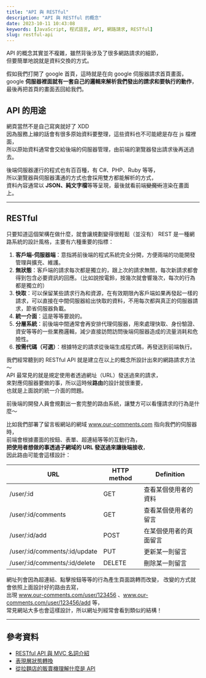 ```yaml
---
title: "API 與 RESTful"
description: "API 與 RESTful 的概念"
date: 2023-10-11 10:43:08
keywords: [JavaScript, 程式語言, API, 網路請求, RESTful]
slug: restful-api
---
```


API 的概念其實並不複雜，雖然背後涉及了很多網路請求的細節，  
但要簡單地說就是資料交換的方式。

假如我們打開了 google 首頁，這時就是在向 google 伺服器請求首頁畫面，  
google **伺服器裡面就有一套自己的邏輯來解析我們發出的請求和要執行的動作**，  
最後再把首頁的畫面丟回給我們。

## API 的用途

網頁當然不是自己寫爽就好了 XDD  
因為服務上線的話會有很多原始資料要整理，這些資料也不可能總是存在 js 檔裡面，  
所以原始資料通常會交給後端的伺服器管理，由前端的瀏覽器發出請求後再送過去。

後端伺服器運行的程式也有百百種，有 C#、PHP、Ruby 等等，  
所以瀏覽器與伺服器溝通的方式也會採用雙方都能解析的方式，  
資料內容通常以 **JSON、純文字檔**等等呈現，最後就看前端~~變魔術~~渲染在畫面上。

---

## RESTful

只要知道這個架構在做什麼，就會讓規劃變得很輕鬆（並沒有）
REST 是一種網路系統的設計風格，主要有六種重要的指標：

1. **客戶端-伺服器端**：意指將前後端的程式系統完全分開，方便兩端的功能開發管理與擴充、維護。
2. **無狀態**：客戶端的請求每次都是獨立的，跟上次的請求無關，每次新請求都會得到包含必要資訊的回應。（比如說按電鈴，按幾次就會響幾次，每次的行為都是獨立的）
3. **快取**：可以保留某些請求行為和資源，在有效期限內客戶端如果再發起一樣的請求，可以直接在中間伺服器給出快取的資料，不用每次都與真正的伺服器請求，節省伺服器負載。
4. **統一介面**：這是等等要說的。
5. **分層系統**：前後端中間通常會再安排代理伺服器，用來處理快取、身份驗證、資安等等的一些業務邏輯，減少直接訪問訪問後端伺服器造成的流量消耗和危險性。
6. **按需代碼（可選）**：根據特定的請求從後端生成程式碼，再發送到前端執行。

我們經常聽到的 RESTful API 就是建立在以上的概念所設計出來的網路請求方法～  
API 最常見的就是規定使用者透過網址（URL）發送過來的請求，  
來對應伺服器要做的事，所以這時候**路由**的設計就很重要，  
也就是上面說的統一介面的問題。

前後端的開發人員會規劃出一套完整的路由系統，讓雙方可以看懂請求的行為是什麼～

比如我們部署了留言板網站的網域 www.our-comments.com 指向我們的伺服器時，  
前端會根據畫面的按鈕、表單、超連結等等的互動行為，  
**把使用者想做的事透過子網域的 URL 發送過來讓後端接收**，  
因此路由可能會這樣設計：

| URL                           | HTTP method | Definition             |
| ----------------------------- | ----------- | ---------------------- |
| /user/:id                     | GET         | 查看某個使用者的資料   |
| /user/:id/comments            | GET         | 查看某個使用者的留言   |
| /user/:id/add                 | POST        | 在某個使用者的頁面留言 |
| /user/:id/comments/:id/update | PUT         | 更新某一則留言         |
| /user/:id/comments/:id/delete | DELETE      | 刪除某一則留言         |

網址列會因為超連結、點擊按鈕等等的行為產生頁面跳轉而改變，
改變的方式就會依照上面設計好的路由去寫，  
出現 www.our-comments.com/user/123456 、www.our-comments.com/user/123456/add 等，  
常見網站大多也會這樣設計，所以網址列經常會看到類似的結構！

---

## 參考資料

- [RESTful API 與 MVC 名詞介紹](https://ithelp.ithome.com.tw/articles/10191925)
- [表現層狀態轉換](https://zh.wikipedia.org/zh-tw/%E8%A1%A8%E7%8E%B0%E5%B1%82%E7%8A%B6%E6%80%81%E8%BD%AC%E6%8D%A2)
- [從拉麵店的販賣機理解什麼是 API](https://hulitw.medium.com/ramen-and-api-6238437dc544)
